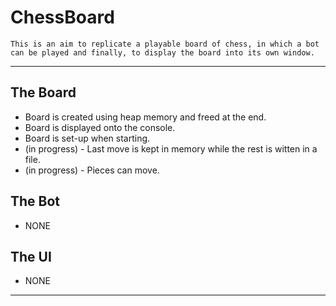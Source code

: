 
# ChessBoard

`This is an aim to replicate a playable board of chess, in which a bot can be played and finally, to display the board into its own window.`

---

## The Board
- Board is created using heap memory and freed at the end.
- Board is displayed onto the console.  
- Board is set-up when starting.   
- (in progress) - Last move is kept in memory while the rest is witten in a file.
- (in progress) - Pieces can move.
## The Bot
- NONE  
## The UI
- NONE  

---